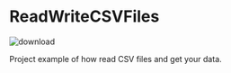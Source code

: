 # ReadWriteCSVFiles
![download](https://user-images.githubusercontent.com/41341312/174800260-568597aa-2819-4d07-9d99-d28ccf5fd4ad.png)



Project example of how read CSV files and get your data.
